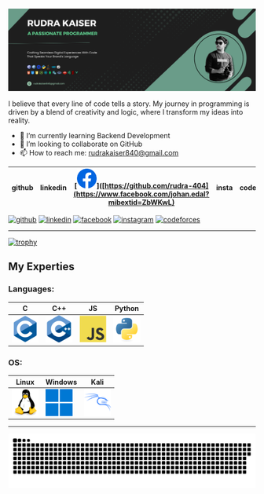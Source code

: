 ![Frontend Developer](assets/rudra-kaiser.png)

I believe that every line of code tells a story. My journey in programming is driven by a blend of creativity and logic, where I transform my ideas into reality.

- 🌱 I’m currently learning Backend Development 
- 👯 I’m looking to collaborate on GitHub 
- 📫 How to reach me: rudrakaiser840@gmail.com

| github | linkedin | [<img src="https://github.com/CLorant/readme-social-icons/blob/main/large/colored/facebook.svg" alt='facebook' height='40'>]([https://github.com/rudra-404](https://www.facebook.com/johan.edal?mibextid=ZbWKwL) | insta | codeforces | hackerrank |
|-|-|-|-|-|-|

[<img src='https://cdn.jsdelivr.net/npm/simple-icons@3.0.1/icons/github.svg' alt='github' height='40'>](https://github.com/rudra-404)    [<img src='https://cdn.jsdelivr.net/npm/simple-icons@3.0.1/icons/linkedin.svg' alt='linkedin' height='40'>](https://www.linkedin.com/in/rudra-kaiser-931b5b2b0?utm_source=share&utm_campaign=share_via&utm_content=profile&utm_medium=android_app/)    [<img src='https://cdn.jsdelivr.net/npm/simple-icons@3.0.1/icons/facebook.svg' alt='facebook' height='40'>](https://www.facebook.com/johan.edal?mibextid=ZbWKwL)    [<img src='https://cdn.jsdelivr.net/npm/simple-icons@3.0.1/icons/instagram.svg' alt='instagram' height='40'>](https://www.instagram.com/rudra.kaiser?igsh=YmkzZ281anAzZWRu/)    [<img src='https://cdn.jsdelivr.net/npm/simple-icons@3.0.1/icons/codeforces.svg' alt='codeforces' height='40'>](https://codeforces.com/profile/rudra_kaiser) 

---

[![trophy](https://github-profile-trophy.vercel.app/?username=ryo)](https://github.com/ryo-ma/github-profile-trophy)
<!--
[![trophy](https://github-profile-trophy.vercel.app/?username=ryo-ma&theme=onedark)](https://github.com/ryo-ma/github-profile-trophy)
-->


<!--
[![Top Langs](https://github-readme-stats.vercel.app/api/top-langs/?username=rudra-404)](https://github.com/anuraghazra/github-readme-stats)
-->

## My Experties 
<div>

### Languages:
| C | C++ | JS | Python |
|----------|----------|----------|----------|
|  <img src="https://github.com/devicons/devicon/blob/master/icons/c/c-original.svg" title="C"  alt="C" width="55" height="55"/> |  <img src="https://github.com/devicons/devicon/blob/master/icons/cplusplus/cplusplus-original.svg" title="C++"  alt="C++" width="55" height="55"/> |  <img src="https://github.com/devicons/devicon/blob/master/icons/javascript/javascript-original.svg" title="JavaScript" alt="JavaScript" width="55" height="55"/> |  <img src="https://github.com/devicons/devicon/blob/master/icons/python/python-original.svg" title="Python"  alt="Python" width="55" height="55"/> |


### OS:

| Linux | Windows | Kali |
|----------|----------|----------|
| <img src="https://github.com/devicons/devicon/blob/master/icons/linux/linux-original.svg" title="Linux" alt="Linux" width="55" height="55"/> | <img src="https://github.com/devicons/devicon/blob/master/icons/windows11/windows11-original.svg" title="Ubuntu" alt="Ubuntu" width="55" height="55"/> | <img src="https://github.com/canaleal/devicon/blob/new-icon-kali-linux/icons/kalilinux/kalilinux-original-wordmark.svg" title="Linux" alt="Linux" width="55" height="55"/> |

---

<!--
<p align="center">
  <img width="600" height="200" src="https://github-readme-stats.vercel.app/api?username=rudra-404&show_icons=true&theme=vision-friendly-dark">
  <img width="400" height="200" src="https://github-readme-stats.vercel.app/api/top-langs/?username=rudra-404&size_weight=0.0005&count_weight=0.3&layout=compact&theme=vision-friendly-dark">
</p>
-->

<p align="center">
 <img width="1000" src="assets/snake.svg" alt="snake"/>
</p>
